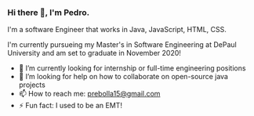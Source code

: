 ### Hi there 👋, I'm Pedro.  

I'm a software Engineer that works in Java, JavaScript, HTML, CSS.


I'm currently pursueing my Master's in Software Engineering at DePaul University and am set to graduate in November 2020!

- 🔭 I’m currently looking for internship or full-time engineering positions
- 🤔 I’m looking for help on how to collaborate on open-source java projects
- 📫 How to reach me: prebolla15@gmail.com
- ⚡ Fun fact: I used to be an EMT!
